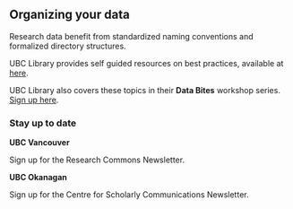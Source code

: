 ## Organizing your data

Research data benefit from standardized naming conventions and formalized directory structures.

UBC Library provides self guided resources on best practices, available at [here](https://researchdata.library.ubc.ca/plan/organize-your-data/).

UBC Library also covers these topics in their **Data Bites** workshop series. [Sign up here](https://libcal.library.ubc.ca/calendar/vancouver?t=d&q=data%20bites&cid=7544&cal=7544&inc=0).

### Stay up to date

**UBC Vancouver**

Sign up for the Research Commons Newsletter.

**UBC Okanagan**

Sign up for the Centre for Scholarly Communications Newsletter.